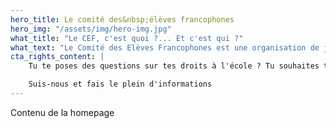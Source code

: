 ```yaml
---
hero_title: Le comité des&nbsp;élèves francophones
hero_img: "/assets/img/hero-img.jpg"
what_title: "Le CEF, c'est quoi ?... Et c'est qui ?"
what_text: "Le Comité des Elèves Francophones est une organisation de jeunesse présente dans de nombreuses écoles secondaires. Le CEF est composé d'élèves actifs qui défendent et communiquent sur leurs droits scolaires à travers des formations, des débats et des actions qui les concernent."
cta_rights_content: |
    Tu te poses des questions sur tes droits à l'école ? Tu souhaites te tenir informé des actualités qui te concernent ? Lorem ipsum dolor sit amet, consectetur adipiscing elit. Nulla et erat tincidunt, lacinia augue a, condimentum nisi. Nam tristique risus nec nulla fringilla, non porta libero pretium.

    Suis-nous et fais le plein d'informations
---
```


Contenu de la homepage